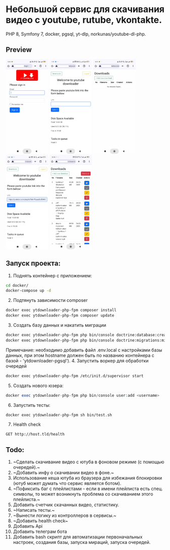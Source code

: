 # Небольшой сервис для скачивания видео с youtube, rutube, vkontakte.

PHP 8, Symfony 7, docker, pgsql, yt-dlp, norkunas/youtube-dl-php.

## Preview  
<img src="documentation/readme-img/1.jpg" alt="Login page" height="300"> <img src="documentation/readme-img/2.jpg" alt="Login page" height="300"> <img src="documentation/readme-img/3.jpg" alt="Login page" height="300"> <img src="documentation/readme-img/4.jpg" alt="Login page" height="300"> <img src="documentation/readme-img/5.jpg" alt="Login page" height="300">

## Запуск проекта:  
1. Поднять контейнер с приложением:
```bash
cd docker/
docker-compose up -d
```
2. Подтянуть зависимости composer
```bash
docker exec ytdownloader-php-fpm composer install
docker exec ytdownloader-php-fpm composer update
```
3. Создать базу данных и накатить миграции
```bash
docker exec ytdownloader-php-fpm php bin/console doctrine:database:create --if-not-exists
docker exec ytdownloader-php-fpm php bin/console doctrine:migrations:migrate
```
Примечание: необходимо добавить файл .env.local с настройками базы данных, при этом hostname должен быть по названию контейнера с базой - 'ytdownloader-pgsql').
4. Запустить воркер для обработки очередей
```bash
docker exec ytdownloader-php-fpm /etc/init.d/supervisor start
```
5. Создать нового юзера:
```php
docker exec ytdownloader-php-fpm php bin/console user:add <username>
``` 
6. Запустить тесты:
```bash
docker exec ytdownloader-php-fpm sh bin/test.sh
```
7. Health check
```
GET http://host.tld/health
```

## Todo:
1. ~Сделать скачивание видео с ютуба в фоновом режиме (с помощью очередей).~
2. ~Добавить инфу о скачивании видео в фоне.~
3. Использование кеша ютуба из браузера для избежания блокировки (ютуб может думать что сервис является ботом).
4. ~Пофиксить баг с плейлистами - если в имени плейлиста есть спец. символы, то может возникнуть проблема со скачиванием этого плейлиста.~
5. Добавить счетчик скачанных видео, статистику.
6. ~Написать тесты.~
7. ~Вынести логику из контроллеров в сервисы.~
8. ~Добавить health check~
9. Добавить Api
10. Добавить телеграм бота
11. Добавить bash скрипт для автоматизации первоначальных настроек, создания базы, запуска мираций, запуска очередей.

